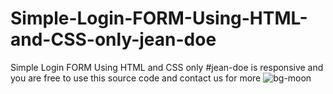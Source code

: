 # Simple-Login-FORM-Using-HTML-and-CSS-only-jean-doe
Simple Login FORM Using HTML and CSS only #jean-doe is responsive and you are free to use this source code and contact us for more 
![bg-moon](https://github.com/jeandoeGroup/Simple-Login-FORM-Using-HTML-and-CSS-only-jean-doe/assets/133717670/7f27c5bf-b737-4a47-8dc1-3b93b954504d)
